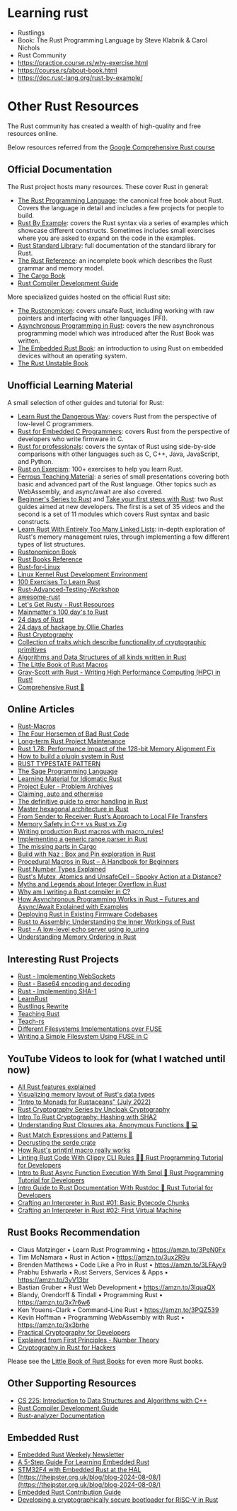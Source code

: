 # Learning rust

- Rustlings
- Book: The Rust Programming Language by Steve Klabnik & Carol Nichols
- Rust Community
- https://practice.course.rs/why-exercise.html
- https://course.rs/about-book.html
- https://doc.rust-lang.org/rust-by-example/

# Other Rust Resources

The Rust community has created a wealth of high-quality and free resources online.

Below resources referred from the [Google Comprehensive Rust course](https://github.com/google/comprehensive-rust/blob/main/src/other-resources.md)

## Official Documentation

The Rust project hosts many resources. These cover Rust in general:

- [The Rust Programming Language](https://doc.rust-lang.org/book/): the canonical free book about Rust. Covers the language in detail and includes a few projects for people to build.
- [Rust By Example](https://doc.rust-lang.org/rust-by-example/): covers the Rust syntax via a series of examples which showcase different constructs. Sometimes includes small exercises where you are asked to expand on the code in the examples.
- [Rust Standard Library](https://doc.rust-lang.org/std/): full documentation of the standard library for Rust.
- [The Rust Reference](https://doc.rust-lang.org/reference/): an incomplete book which describes the Rust grammar and memory model.
- [The Cargo Book](https://doc.rust-lang.org/cargo/reference)
- [Rust Compiler Development Guide](https://rustc-dev-guide.rust-lang.org/getting-started.html)

More specialized guides hosted on the official Rust site:

- [The Rustonomicon](https://doc.rust-lang.org/nomicon/): covers unsafe Rust, including working with raw pointers and interfacing with other languages (FFI).
- [Asynchronous Programming in Rust](https://rust-lang.github.io/async-book/): covers the new asynchronous programming model which was introduced after the Rust Book was written.
- [The Embedded Rust Book](https://doc.rust-lang.org/stable/embedded-book/): an introduction to using Rust on embedded devices without an operating system.
- [The Rust Unstable Book](https://doc.rust-lang.org/unstable-book/library-features/test.html)

## Unofficial Learning Material

A small selection of other guides and tutorial for Rust:

- [Learn Rust the Dangerous Way](http://cliffle.com/p/dangerust/): covers Rust from the perspective of low-level C programmers.
- [Rust for Embedded C Programmers](https://docs.opentitan.org/doc/ug/rust_for_c/): covers Rust from the perspective of developers who write firmware in C.
- [Rust for professionals](https://overexact.com/rust-for-professionals/): covers the syntax of Rust using side-by-side comparisons with other languages such as C, C++, Java, JavaScript, and Python.
- [Rust on Exercism](https://exercism.org/tracks/rust): 100+ exercises to help you learn Rust.
- [Ferrous Teaching Material](https://ferrous-systems.github.io/teaching-material/index.html): a series of small presentations covering both basic and advanced part of the Rust language. Other topics such as WebAssembly, and async/await are also covered.
- [Beginner's Series to Rust](https://docs.microsoft.com/en-us/shows/beginners-series-to-rust/) and [Take your first steps with Rust](https://docs.microsoft.com/en-us/learn/paths/rust-first-steps/): two Rust guides aimed at new developers. The first is a set of 35 videos and the second is a set of 11 modules which covers Rust syntax and basic constructs.
- [Learn Rust With Entirely Too Many Linked Lists](https://rust-unofficial.github.io/too-many-lists/): in-depth exploration of Rust's memory management rules, through implementing a few different types of list structures.
- [Rustonomicon Book](https://doc.rust-lang.org/nomicon/intro.html)
- [Rust Books Reference](https://github.com/sger/RustBooks?tab=readme-ov-file#starter-books)
- [Rust-for-Linux](https://rust-for-linux.com/)
- [Linux Kernel Rust Development Environment](https://tomcat0x42.me/linux/rust/2023/04/01/linux-kernel-rust-dev-environment.html)
- [100 Exercises To Learn Rust](https://rust-exercises.com/)
- [Rust-Advanced-Testing-Workshop](https://github.com/mainmatter/rust-advanced-testing-workshop)
- [awesome-rust](https://github.com/rust-unofficial/awesome-rust)
- [Let's Get Rusty - Rust Resources](https://letsgetrusty.kartra.com/page/XDk8)
- [Mainmatter's 100 day's to Rust](https://github.com/mainmatter/100-exercises-to-learn-rust)
- [24 days of Rust](https://zsiciarz.github.io/24daysofrust/index.html)
- [24 days of hackage by Ollie Charles](https://blog.ocharles.org.uk/)
- [Rust Cryptography](https://cryptography.rs/)
- [Collection of traits which describe functionality of cryptographic primitives](https://github.com/RustCrypto/traits/tree/master)
- [Algorithms and Data Structures of all kinds written in Rust](https://github.com/alexfertel/rust-algorithms)
- [The Little Book of Rust Macros](https://danielkeep.github.io/tlborm/book/README.html)
- [Gray-Scott with Rust - Writing High Performance Computing (HPC) in Rust!](https://grayscott-with-rust-grasland-5e6591fc7054976525da4f6c87122ea76c.pages.in2p3.fr/)
- [Comprehensive Rust 🦀](https://comprehensive-rust.mo8it.com/)


## Online Articles
- [Rust-Macros](https://earthly.dev/blog/rust-macros/)
- [The Four Horsemen of Bad Rust Code](https://fosdem.org/2024/schedule/event/fosdem-2024-2434-the-four-horsemen-of-bad-rust-code/)
- [Long-term Rust Project Maintenance](https://corrode.dev/blog/long-term-rust-maintenance/)
- [Rust 1.78: Performance Impact of the 128-bit Memory Alignment Fix](https://codspeed.io/blog/rust-1-78-performance-impact-of-the-128-bit-memory-alignment-fix)
- [How to build a plugin system in Rust](https://www.arroyo.dev/blog/rust-plugin-systems)
- [RUST TYPESTATE PATTERN](https://developerlife.com/2024/05/28/typestate-pattern-rust/)
- [The Sage Programming Language](https://adam-mcdaniel.github.io/sage/sage/index.html)
- [Learning Material for Idiomatic Rust](https://corrode.dev/blog/idiomatic-rust-resources/)
- [Project Euler - Problem Archives](https://projecteuler.net/archives)
- [Claiming, auto and otherwise](https://smallcultfollowing.com/babysteps/blog/2024/06/21/claim-auto-and-otherwise/)
- [The definitive guide to error handling in Rust](https://www.howtocodeit.com/articles/the-definitive-guide-to-rust-error-handling)
- [Master hexagonal architecture in Rust](https://www.howtocodeit.com/articles/master-hexagonal-architecture-rust)
- [From Sender to Receiver: Rust’s Approach to Local File Transfers](https://levelup.gitconnected.com/from-sender-to-receiver-rusts-approach-to-local-file-transfers-e6a778020d90)
- [Memory Safety in C++ vs Rust vs Zig](https://medium.com/@shyamsundarb/memory-safety-in-c-vs-rust-vs-zig-f78fa903f41e)
- [Writing production Rust macros with macro_rules!](https://www.howtocodeit.com/articles/writing-production-rust-macros-with-macro-rules)
- [Implementing a generic range parser in Rust](https://blog.veeso.dev/blog/en/implementing-a-generic-range-parser-in-rust/)
- [The missing parts in Cargo](https://weihanglo.tw/posts/2024/the-missing-parts-in-cargo/)
- [Build with Naz : Box and Pin exploration in Rust](https://developerlife.com/2024/07/16/pin-box-dynamic-duo/)
- [Procedural Macros in Rust – A Handbook for Beginners](https://www.freecodecamp.org/news/procedural-macros-in-rust/)
- [Rust Number Types Explained](https://cudi.dev/articles/rust_number_types_explained)
- [Rust's Mutex, Atomics and UnsafeCell – Spooky Action at a Distance?](https://leon.schuermann.io/blog/2024-08-07_rust-mutex-atomics-unsafecell_spooky-action-at-a-distance.html)
- [Myths and Legends about Integer Overflow in Rust](https://huonw.github.io/blog/2016/04/myths-and-legends-about-integer-overflow-in-rust/)
- [Why am I writing a Rust compiler in C?](https://notgull.net/announcing-1dozer/)
- [How Asynchronous Programming Works in Rust – Futures and Async/Await Explained with Examples](https://www.freecodecamp.org/news/how-asynchronous-programming-works-in-rust/?_bhlid=57a4a0310398678e4bcc09e5bcda1c54b1d6245b)
- [Deploying Rust in Existing Firmware Codebases](https://security.googleblog.com/2024/09/deploying-rust-in-existing-firmware.html)
- [Rust to Assembly: Understanding the Inner Workings of Rust](https://eventhelix.com/rust/)
- [Rust - A low-level echo server using io_uring](https://www.thespatula.io/rust/rust_io_uring_echo_server/)
- [Understanding Memory Ordering in Rust](https://emschwartz.me/understanding-memory-ordering-in-rust/)

## Interesting Rust Projects
- [Rust - Implementing WebSockets](https://www.thespatula.io/rust/rust_websocket/)
- [Rust - Base64 encoding and decoding](https://www.thespatula.io/rust/rust_base64/)
- [Rust - Implementing SHA-1](https://www.thespatula.io/rust/rust_sha1/)
- [LearnRust](https://github.com/ImplFerris/LearnRust)
- [Rustlings Rewrite](https://mo8it.com/blog/rustlings-rewrite/)
- [Teaching Rust](https://mo8it.com/blog/teaching-rust/)
- [Teach-rs](https://teach-rs.trifectatech.org/)
- [Different Filesystems Implementations over FUSE](https://github.com/libfuse/libfuse/wiki/Filesystems)
- [Writing a Simple Filesystem Using FUSE in C](https://maastaar.net/fuse/linux/filesystem/c/2016/05/21/writing-a-simple-filesystem-using-fuse/)

## YouTube Videos to look for (what I watched until now)
- [All Rust features explained](https://www.youtube.com/watch?v=784JWR4oxOI)
- [Visualizing memory layout of Rust's data types](https://www.youtube.com/watch?v=7_o-YRxf_cc)
- ["Intro to Monads for Rustaceans" (July 2022)](https://www.youtube.com/watch?v=4Ky8kvDcshg)
- [Rust Cryptography Series by Uncloak Cryptography](https://youtube.com/playlist?list=PLzJmbuzo05ReLE7dqX3WRTYXfHsQYuag7&si=SPtTM1_835vI_DT1)
- [Intro To Rust Cryptography: Hashing with SHA2](https://www.youtube.com/watch?v=pmBxPUaIvaI)
- [Understanding Rust Closures aka. Anonymous Functions 🦀 💻](https://www.youtube.com/watch?v=qXNUHfpalts)
- [Rust Match Expressions and Patterns 🦀](https://www.youtube.com/watch?v=pf8eQwWkTaY)
- [Decrusting the serde crate](https://www.youtube.com/watch?v=BI_bHCGRgMY)
- [How Rust's println! macro really works](https://www.youtube.com/watch?v=WB0l1_YbHok)
- [Linting Rust Code With Clippy CLI Rules 🤯🦀 Rust Programming Tutorial for Developers](https://www.youtube.com/watch?v=_YFZZc5jIfY)
- [Intro to Rust Async Function Execution With Smol 🦀 Rust Programming Tutorial for Developers](https://www.youtube.com/watch?v=NSgyNb0egm4)
- [Intro Guide to Rust Documentation With Rustdoc 🦀 Rust Tutorial for Developers](https://www.youtube.com/watch?v=G2_Tb2f2F1s)
- [Crafting an Interpreter in Rust #01: Basic Bytecode Chunks](https://tube.xy-space.de/w/weDkpD5BB8mAWcyUQXzxhu)
- [Crafting an Interpreter in Rust #02: First Virtual Machine](https://tube.xy-space.de/w/1uSn42TmjCUpR2Ta23CgMA)

## Rust Books Recommendation
- Claus Matzinger • Learn Rust Programming • https://amzn.to/3PeN0Fx
- Tim McNamara • Rust in Action • https://amzn.to/3ux2R9u
- Brenden Matthews • Code Like a Pro in Rust • https://amzn.to/3LFAyy9
- Prabhu Eshwarla • Rust Servers, Services & Apps • https://amzn.to/3yV13br
- Bastian Gruber • Rust Web Development • https://amzn.to/3lquaQX
- Blandy, Orendorff & Tindall • Programming Rust • https://amzn.to/3x7r6w6
- Ken Youens-Clark • Command-Line Rust • https://amzn.to/3PQZ539
- Kevin Hoffman • Programming WebAssembly with Rust • https://amzn.to/3x3brhe
- [Practical Cryptography for Developers](https://cryptobook.nakov.com/)
- [Explained from First Principles - Number Theory](https://explained-from-first-principles.com/number-theory/)
- [Cryptography in Rust for Hackers](https://cryptographyinrustforhackers.com/index.html)

Please see the [Little Book of Rust Books](https://lborb.github.io/book/) for even more Rust books.

## Other Supporting Resources
- [CS 225: Introduction to Data Structures and Algorithms with C++](https://courses.grainger.illinois.edu/cs225/fa2022/pages/lectures.html)
- [Rust Compiler Development Guide](https://rustc-dev-guide.rust-lang.org/getting-started.html)
- [Rust-analyzer Documentation](https://rust-analyzer.github.io/)

## Embedded Rust
- [Embedded Rust Weekely Newsletter](https://www.theembeddedrustacean.com/)
- [A 5-Step Guide For Learning Embedded Rust](https://www.theembeddedrustacean.com/p/embedded-rust-learning-guide?_bhlid=bbd46de6717845a9bcb6c9ab8713d488e9f4e76f)
- [STM32F4 with Embedded Rust at the HAL](https://blog.theembeddedrustacean.com/series/stm32f4-embedded-rust-hal)
- [https://thejpster.org.uk/blog/blog-2024-08-08/](https://thejpster.org.uk/blog/blog-2024-08-08/)
- [Embedded Rust Contribution Guide](https://www.theembeddedrustacean.com/p/embedded-rust-contribution-guide?_bhlid=407ff0625ecc2e17157dcbc36c986e1f10c2de34)
- [Developing a cryptographically secure bootloader for RISC-V in Rust](https://www.codethink.co.uk/articles/2024/secure_bootloader/?_bhlid=990417fa0db0f78bdb27533093300493abdb0ba8)